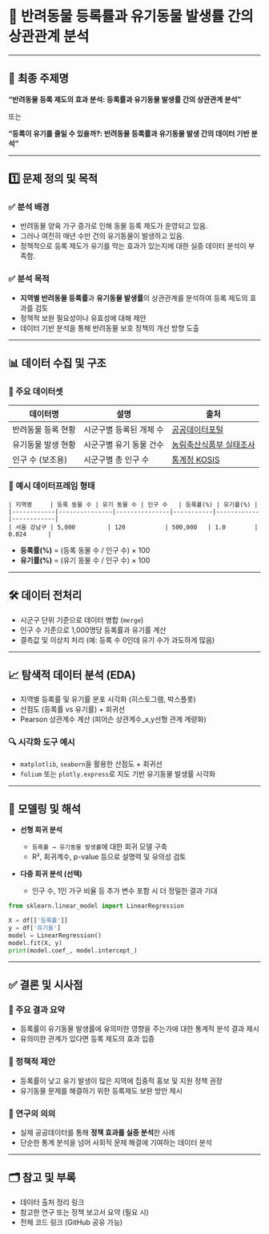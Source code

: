 
# 🐾 반려동물 등록률과 유기동물 발생률 간의 상관관계 분석

---

## 🎯 최종 주제명

**“반려동물 등록 제도의 효과 분석: 등록률과 유기동물 발생률 간의 상관관계 분석”**

또는

**“등록이 유기를 줄일 수 있을까?: 반려동물 등록률과 유기동물 발생 간의 데이터 기반 분석”**

---

## 1️⃣ 문제 정의 및 목적

### ✅ 분석 배경

- 반려동물 양육 가구 증가로 인해 동물 등록 제도가 운영되고 있음.
- 그러나 여전히 매년 수만 건의 유기동물이 발생하고 있음.
- 정책적으로 등록 제도가 유기를 막는 효과가 있는지에 대한 실증 데이터 분석이 부족함.

### ✅ 분석 목적

- **지역별 반려동물 등록률**과 **유기동물 발생률**의 상관관계를 분석하여 등록 제도의 효과를 검토
- 정책적 보완 필요성이나 유효성에 대해 제안
- 데이터 기반 분석을 통해 반려동물 보호 정책의 개선 방향 도출

---

## 📊 데이터 수집 및 구조

### 📂 주요 데이터셋

| 데이터명 | 설명 | 출처 |
|----------|------|------|
| 반려동물 등록 현황 | 시군구별 등록된 개체 수 | [공공데이터포털](https://www.data.go.kr/data/15125454/fileData.do) |
| 유기동물 발생 현황 | 시군구별 유기 동물 건수 | [농림축산식품부 실태조사](https://www.mafra.go.kr) |
| 인구 수 (보조용) | 시군구별 총 인구 수 | [통계청 KOSIS](https://kosis.kr) |

### 🧾 예시 데이터프레임 형태

```
| 지역명     | 등록 동물 수 | 유기 동물 수 | 인구 수   | 등록률(%) | 유기률(%) |
|------------|---------------|---------------|-----------|------------|------------|
| 서울 강남구 | 5,000         | 120           | 500,000   | 1.0        | 0.024      |
```

- **등록률(%)** = (등록 동물 수 / 인구 수) × 100
- **유기률(%)** = (유기 동물 수 / 인구 수) × 100

---

## 🛠️ 데이터 전처리

- 시군구 단위 기준으로 데이터 병합 (`merge`)
- 인구 수 기준으로 1,000명당 등록률과 유기률 계산
- 결측값 및 이상치 처리 (예: 등록 수 0인데 유기 수가 과도하게 많음)

---

## 📈 탐색적 데이터 분석 (EDA)

- 지역별 등록률 및 유기률 분포 시각화 (히스토그램, 박스플롯)
- 산점도 (등록률 vs 유기률) + 회귀선
- Pearson 상관계수 계산 (피어슨 상관계수_x,y선형 관계 계량화)

### 🔍 시각화 도구 예시

- `matplotlib`, `seaborn`을 활용한 산점도 + 회귀선
- `folium` 또는 `plotly.express`로 지도 기반 유기동물 발생률 시각화

---

## 🔬 모델링 및 해석

- **선형 회귀 분석**
  - `등록률 → 유기동물 발생률`에 대한 회귀 모델 구축
  - R², 회귀계수, p-value 등으로 설명력 및 유의성 검토

- **다중 회귀 분석 (선택)**
  - 인구 수, 1인 가구 비율 등 추가 변수 포함 시 더 정밀한 결과 기대

```python
from sklearn.linear_model import LinearRegression

X = df[['등록률']]
y = df['유기율']
model = LinearRegression()
model.fit(X, y)
print(model.coef_, model.intercept_)
```

---

## ✅ 결론 및 시사점

### 📌 주요 결과 요약

- 등록률이 유기동물 발생률에 유의미한 영향을 주는가에 대한 통계적 분석 결과 제시
- 유의미한 관계가 있다면 등록 제도의 효과 입증

### 📌 정책적 제안

- 등록률이 낮고 유기 발생이 많은 지역에 집중적 홍보 및 지원 정책 권장
- 유기동물 문제를 해결하기 위한 등록제도 보완 방안 제시

### 📌 연구의 의의

- 실제 공공데이터를 통해 **정책 효과를 실증 분석**한 사례
- 단순한 통계 분석을 넘어 사회적 문제 해결에 기여하는 데이터 분석

---

## 🗂️ 참고 및 부록

- 데이터 출처 정리 링크
- 참고한 연구 또는 정책 보고서 요약 (필요 시)
- 전체 코드 링크 (GitHub 공유 가능)
